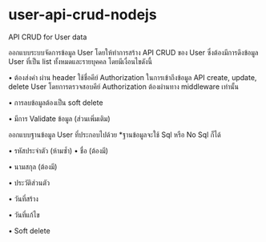 # user-api-crud-nodejs
API CRUD for User data

ออกแบบระบบจัดการข้อมูล User โดยให้ทำการสร้าง API CRUD ของ User ซึ่งต้องมีการดึงข้อมูล User ที่เป็น list ทั้งหมดและรายบุคคล
โดยมีเงื่อนไขดังนี้

•	ต้องส่งคำ ผ่าน header ใช้ชื่อคีย์ Authorization ในการเข้าถึงข้อมูล API create, update, delete User 
  โดยการตรวจสอบคีย์ Authorization ต้องผ่านทาง middleware เท่านั้น
  
•	การลบข้อมูลต้องเป็น soft delete

•	มีการ Validate ข้อมูล (ส่วนเพิ่มเติม)

ออกแบบฐานข้อมูล User ที่ประกอบไปด้วย *ฐานข้อมูลจะใช้ Sql หรือ No Sql ก็ได้

•	รหัสประจำตัว (ห้ามซ้ำ)
•	ชื่อ (ต้องมี)

•	นามสกุล (ต้องมี)

•	ประวัติส่วนตัว

•	วันที่สร้าง

•	วันที่แก้ไข

•	Soft delete
